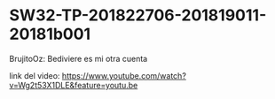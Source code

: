 # SW32-TP-201822706-201819011-20181b001
BrujitoOz: Bediviere es mi otra cuenta

link del video: https://www.youtube.com/watch?v=Wg2t53X1DLE&feature=youtu.be
